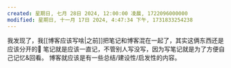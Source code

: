 ```yaml
---
created: 星期日, 七月 28日 2024, 12:00:00 凌晨, 1722096000000
modified: 星期日, 十一月 17日 2024, 4:47:34 下午, 1731833254238
---
```



我发现了，我[[博客应该写啥|之前]]把笔记和博客混在一起了，其实这俩东西还是应该分开的🤨
笔记就是应该一直记，不管别人写没写，因为写笔记就是为了方便自己记忆&回看。
博客就应该是有一些总结/建设性/启发性的内容。